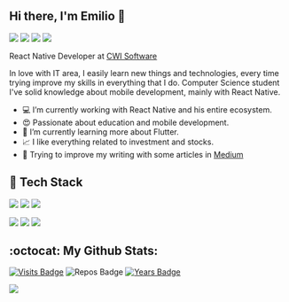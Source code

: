 ## Hi there, I'm Emilio 👋

<a href="https://www.linkedin.com/in/emilio-heinzmann-b6205a14b/"><img src="https://img.shields.io/badge/linkedin-0077B5.svg?style=for-the-badge&logo=linkedin&logoColor=white"></a>
<a href="https://www.instagram.com/emilioheinzz"><img src="https://img.shields.io/badge/instagram-E4405F.svg?style=for-the-badge&logo=instagram&logoColor=white"></a>
<a href="https://medium.com/@emilioheinz"><img src="https://img.shields.io/badge/medium-000000.svg?style=for-the-badge&logo=medium&logoColor=white"></a>
<a href="mailto:emiliosheinz@gmail.com"><img src="https://img.shields.io/badge/e‑mail-D14836.svg?style=for-the-badge&logo=GMail&logoColor=white"></a>

React Native Developer at [CWI Software](https://cwi.com.br/)

In love with IT area, I easily learn new things and technologies, every time trying improve my skills in everything that I do. Computer Science student I've solid knowledge about mobile development, mainly with React Native.

 - :computer: I’m currently working with React Native and his entire ecosystem.
 - :heart_eyes: Passionate about education and mobile development.
 - :seedling: I’m currently learning more about Flutter.
 - :chart_with_upwards_trend: I like everything related to investment and stocks.
 - :green_book: Trying to improve my writing with some articles in [Medium](https://medium.com/@emilioheinz)

## :wrench: Tech Stack

<p>
  <img src="https://img.shields.io/badge/git%20-%23F05033.svg?&style=for-the-badge&logo=git&logoColor=white"/>
  <img src="https://img.shields.io/badge/javascript-F6DF1F.svg?&style=for-the-badge&logo=javascript&logoColor=white"/>
  <img src="https://img.shields.io/badge/react_native-62DAFB.svg?&style=for-the-badge&logo=react&logoColor=white"/>
</p>
<p>
  <img src="https://img.shields.io/badge/firebase-ffa800.svg?&style=for-the-badge&logo=firebase&logoColor=white"/>
  <img src="https://img.shields.io/badge/typescript-3178C5.svg?&style=for-the-badge&logo=typescript&logoColor=white"/>
  <img src="https://img.shields.io/badge/flutter-1889FD.svg?&style=for-the-badge&logo=flutter&logoColor=white"/>
</p>

## :octocat: My Github Stats:

[![Visits Badge](https://badges.pufler.dev/visits/emilioheinz/emilioheinz?style=for-the-badge)](https://github.com/emilioheinz/emilioheinz)
![Repos Badge](https://badges.pufler.dev/repos/emilioheinz?style=for-the-badge)
[![Years Badge](https://badges.pufler.dev/years/emilioheinz?style=for-the-badge)](https://badges.pufler.dev)

<p align = "left">
  <img src = "https://github-readme-stats.vercel.app/api?username=emilioheinz&count_private=true&show_icons=true&theme=algolia&line_height=27">
</p>


